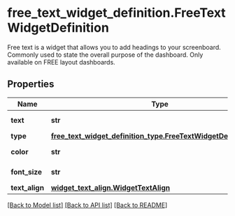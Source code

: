 # free_text_widget_definition.FreeTextWidgetDefinition

Free text is a widget that allows you to add headings to your screenboard. Commonly used to state the overall purpose of the dashboard. Only available on FREE layout dashboards.
## Properties
Name | Type | Description | Notes
------------ | ------------- | ------------- | -------------
**text** | **str** | Text to display. | 
**type** | [**free_text_widget_definition_type.FreeTextWidgetDefinitionType**](FreeTextWidgetDefinitionType.md) |  | 
**color** | **str** | Color of the text. | [optional] 
**font_size** | **str** | Size of the text. | [optional] 
**text_align** | [**widget_text_align.WidgetTextAlign**](WidgetTextAlign.md) |  | [optional] 

[[Back to Model list]](README.md#documentation-for-models) [[Back to API list]](README.md#documentation-for-api-endpoints) [[Back to README]](README.md)


